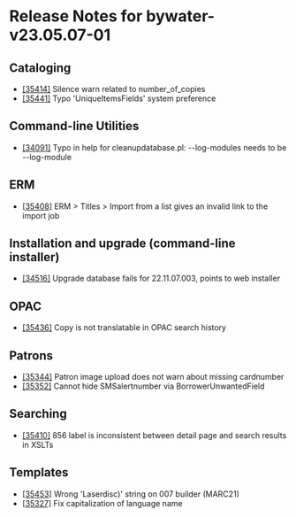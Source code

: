 
# Release Notes for bywater-v23.05.07-01

## Cataloging

- [[35414]](http://bugs.koha-community.org/bugzilla3/show_bug.cgi?id=35414) Silence warn related to number_of_copies
- [[35441]](http://bugs.koha-community.org/bugzilla3/show_bug.cgi?id=35441) Typo 'UniqueItemsFields' system preference

## Command-line Utilities

- [[34091]](http://bugs.koha-community.org/bugzilla3/show_bug.cgi?id=34091) Typo in help for cleanupdatabase.pl: --log-modules  needs to be --log-module

## ERM

- [[35408]](http://bugs.koha-community.org/bugzilla3/show_bug.cgi?id=35408) ERM > Titles > Import from a list gives an invalid link to the import job

## Installation and upgrade (command-line installer)

- [[34516]](http://bugs.koha-community.org/bugzilla3/show_bug.cgi?id=34516) Upgrade database fails for 22.11.07.003, points to web installer

## OPAC

- [[35436]](http://bugs.koha-community.org/bugzilla3/show_bug.cgi?id=35436) Copy is not translatable in OPAC search history

## Patrons

- [[35344]](http://bugs.koha-community.org/bugzilla3/show_bug.cgi?id=35344) Patron image upload does not warn about missing cardnumber
- [[35352]](http://bugs.koha-community.org/bugzilla3/show_bug.cgi?id=35352) Cannot hide SMSalertnumber via BorrowerUnwantedField

## Searching

- [[35410]](http://bugs.koha-community.org/bugzilla3/show_bug.cgi?id=35410) 856 label is inconsistent between detail page and search results in XSLTs

## Templates

- [[35453]](http://bugs.koha-community.org/bugzilla3/show_bug.cgi?id=35453) Wrong 'Laserdisc)' string on 007 builder (MARC21)
- [[35327]](http://bugs.koha-community.org/bugzilla3/show_bug.cgi?id=35327) Fix capitalization of language name


